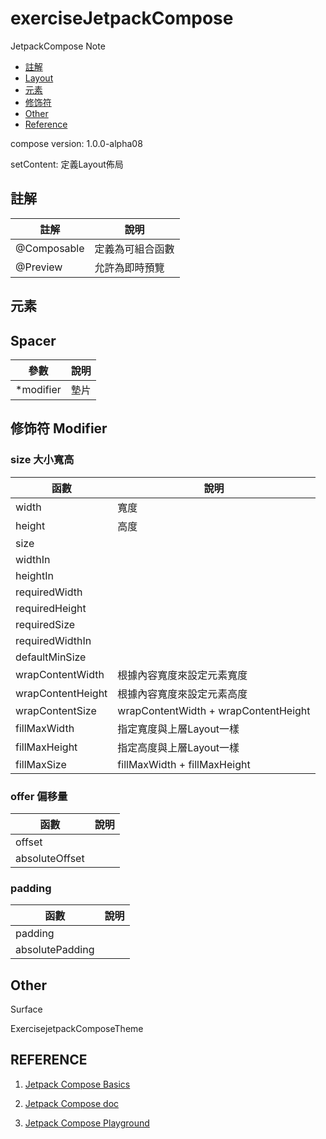 # exerciseJetpackCompose

JetpackCompose Note

- [註解](#註解)
- [Layout](#layout)
- [元素](#元素)
- [修饰符](#修饰符)
- [Other](#Other)
- [Reference](#REFERENCE)

compose version: 1.0.0-alpha08

setContent: 定義Layout佈局

## 註解

| 註解 | 說明 |
| --- | --- |
| @Composable | 定義為可組合函數 |
| @Preview | 允許為即時預覽 |

## 元素

## Spacer

| 參數 | 說明 |
| --- | --- |
| *modifier | 墊片 |

## 修饰符 Modifier

### size 大小寬高

| 函數 | 說明 |
| --- | --- |
| width | 寬度 |
| height | 高度 |
| size |  |
| widthIn |  |
| heightIn |  |
| requiredWidth |  |
| requiredHeight |  |
| requiredSize |  |
| requiredWidthIn |  |
| defaultMinSize |  |
| wrapContentWidth | 根據內容寬度來設定元素寬度 |
| wrapContentHeight | 根據內容寬度來設定元素高度 |
| wrapContentSize | wrapContentWidth + wrapContentHeight |
| fillMaxWidth | 指定寬度與上層Layout一樣 |
| fillMaxHeight | 指定高度與上層Layout一樣 |
| fillMaxSize | fillMaxWidth + fillMaxHeight |

### offer 偏移量

| 函數 | 說明 |
| --- | --- |
| offset |  |
| absoluteOffset |  |

### padding

| 函數 | 說明 |
| --- | --- |
| padding | |
| absolutePadding | |

## Other

Surface

ExercisejetpackComposeTheme

## REFERENCE

1. [Jetpack Compose Basics](https://developer.android.com/jetpack/compose/tutorial)

2. [Jetpack Compose doc](https://developer.android.com/jetpack/compose/documentation)

3. [Jetpack Compose Playground](https://foso.github.io/Jetpack-Compose-Playground/)
